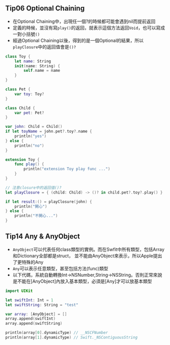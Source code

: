 ## Tip06 Optional Chaining
- 在Optional Chaining中，出現任一個?的時候都可能會遇到nil而提前返回
- 定義的時候，並沒有寫`play()`的返回，就表示這個方法返回`Void`，也可以寫成一對小括號`()`
- 經過Optional Chaining以後，得到的是一個Optional的結果，所以`playClosure`中的返回值會是`()?`
```swift
class Toy {
    let name: String
    init(name: String) {
        self.name = name
    }
}

class Pet {
    var toy: Toy?
}

class Child {
    var pet: Pet?
}

var john: Child = Child()
if let toyName = john.pet?.toy?.name {
    println("yes")
} else {
    println("no")
}

extension Toy {
    func play() {
        println("extension Toy play func ...")
    }
}

// 注意closure中的返回值()?
let playClosure = { (child: Child) -> ()? in child.pet?.toy?.play() }

if let result:() = playClosure(john) {
    println("開心")
} else {
    println("不開心...")
}
```

## Tip14 Any & AnyObject
- `AnyObject`可以代表任何class類型的實例。而在Swfit中所有類型，包括Array和Dictionary全部都是struct，
並不能由AnyObject來表示，所以Apple提出了更特殊的Any
- `Any`可以表示任意類型，甚至包括方法(func)類型
- 以下代碼，系統自動轉換Int->NSNumber,String->NSString。否則正常來說是不能在[AnyObject]內放入基本類型，必須是[Any]才可以放基本類型
```swift
import UIKit

let swiftInt: Int = 1
let swiftString: String = "test"

var array: [AnyObject] = []
array.append(swiftInt)
array.append(swiftString)

println(array[0].dynamicType) // __NSCFNumber
println(array[1].dynamicType) // Swift._NSContiguousString
```

